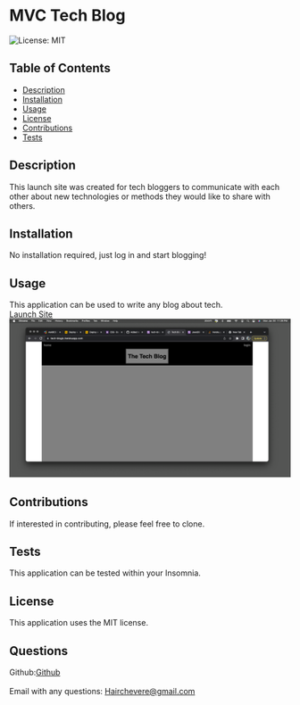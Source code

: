 <h1 class="center">MVC Tech Blog</h1>

  ![License: MIT](https://img.shields.io/badge/License-MIT-yellow.svg)<br />

  ## Table of Contents
  - [Description](#description)
  - [Installation](#installation)
  - [Usage](#usage)
  - [License](#license)
  - [Contributions](#contributions)
  - [Tests](#tests)

## Description
  This launch site was created for tech bloggers to communicate with each other about new technologies or methods they would like to share with others.<br />

  ## Installation
  No installation required, just log in and start blogging!<br />

  ## Usage
  This application can be used to write any blog about tech.<br />
  [Launch Site](https://tech-bloglc.herokuapp.com/)<br />
  ![Screenshot](https://raw.githubusercontent.com/LuisChevere/MVC-techBlog/f1a3b92f819cf32146fae60304c03fe0a9effb24/public/images/techblog.png)<br />

  ## Contributions
  If interested in contributing, please feel free to clone.<br />

  ## Tests
  This application can be tested within your Insomnia.<br />
  
  ## License
  This application uses the MIT license.<br />


  ## Questions
  Github:[Github](https://github.com/LuisChevere)<br />
  <br />
  Email with any questions: Hairchevere@gmail.com

  
